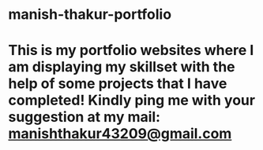 # manish-thakur-portfolio
# This is my portfolio websites where I am displaying my skillset with the help of some projects that I have completed! Kindly ping me with your suggestion at my mail: manishthakur43209@gmail.com

